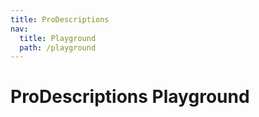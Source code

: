```yaml
---
title: ProDescriptions
nav:
  title: Playground
  path: /playground
---
```


# ProDescriptions Playground

<code src="../../demos/descriptions/dynamic-descriptions.tsx"  background="var(--main-bg-color)" title="属性展示"></code>
